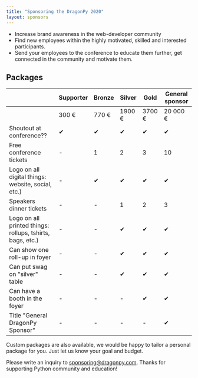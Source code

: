 ```yaml
---
title: "Sponsoring the DragonPy 2020"
layout: sponsors
---
```


- Increase brand awareness in the web-developer community
- Find new employees within the highly motivated, skilled and interested participants.
- Send your employees to the conference to educate them further, get connected in the community and motivate them.

## Packages


<table class="table table-hover">
  <thead>
    <tr>
      <th>&nbsp;</th>
      <th>Supporter</th>
      <th>Bronze</th>
      <th>Silver</th>
      <th>Gold</th>
      <th>General sponsor</th>
    </tr>
  </thead>
  <tbody>
    <tr>
      <td>&nbsp;</td>
      <td class="text-nowrap">300 €</td>
      <td class="text-nowrap">770 €</td>
      <td class="text-nowrap">1900 €</td>
      <td class="text-nowrap">3700 €</td>
      <td class="text-nowrap">20 000 €</td>
    </tr>
    <tr>
      <td>Shoutout at conference??</td>
      <td>✔</td>
      <td>✔</td>
      <td>✔</td>
      <td>✔</td>
      <td>✔</td>
    </tr>
    <tr>
      <td>Free conference tickets</td>
      <td>-</td>
      <td>1</td>
      <td>2</td>
      <td>3</td>
      <td>10</td>
    </tr>
    <tr>
      <td>Logo on all digital things: website, social, etc.)</td>
      <td>-</td>
      <td>✔</td>
      <td>✔</td>
      <td>✔</td>
      <td>✔</td>
    </tr>
    <tr>
      <td>Speakers dinner tickets</td>
      <td>-</td>
      <td>-</td>
      <td>1</td>
      <td>2</td>
      <td>3</td>
    </tr>
    <tr>
      <td>Logo on all printed things: rollups, tshirts, bags, etc.)</td>
      <td>-</td>
      <td>-</td>
      <td>✔</td>
      <td>✔</td>
      <td>✔</td>
    </tr>
    <tr>
      <td>Can show one roll-up in foyer</td>
      <td>-</td>
      <td>-</td>
      <td>✔</td>
      <td>✔</td>
      <td>✔</td>
    </tr>
    <tr>
      <td>Can put swag on "silver" table</td>
      <td>-</td>
      <td>-</td>
      <td>✔</td>
      <td>✔</td>
      <td>✔</td>
    </tr>
    <tr>
      <td>Can have a booth in the foyer</td>
      <td>-</td>
      <td>-</td>
      <td>-</td>
      <td>✔</td>
      <td>✔</td>
    </tr>
    <tr>
      <td>Title "General DragonPy Sponsor"</td>
      <td>-</td>
      <td>-</td>
      <td>-</td>
      <td>-</td>
      <td>✔</td>
    </tr>
  </tbody>
</table>


Custom packages are also available, we would be happy to tailor a personal package for you. Just let us know your goal and budget.

Please write an inquiry to sponsoring@dragonpy.com. Thanks for supporting Python community and education!


